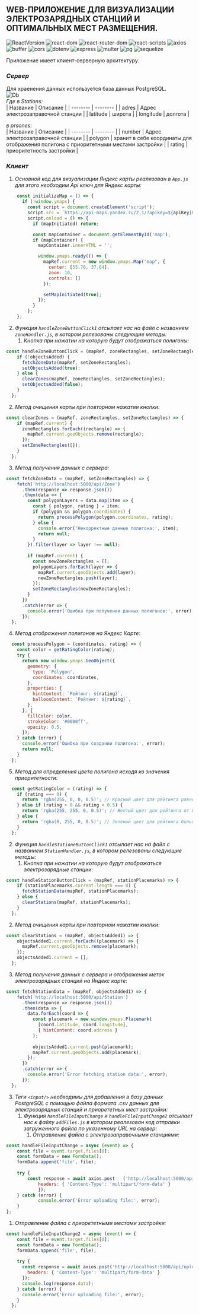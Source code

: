 ## **WEB-ПРИЛОЖЕНИЕ ДЛЯ ВИЗУАЛИЗАЦИИ ЭЛЕКТРОЗАРЯДНЫХ СТАНЦИЙ И ОПТИМАЛЬНЫХ МЕСТ РАЗМЕЩЕНИЯ.**

![ReactVersion](https://img.shields.io/npm/v/react?label=react)
![react-dom](https://img.shields.io/npm/v/react-dom?label=react-dom)
![react-router-dom](https://img.shields.io/npm/v/react-router-dom?label=react-router-dom)
![react-scripts](https://img.shields.io/npm/v/react-scripts?label=react-scripts)
![axios](https://img.shields.io/npm/v/axios?label=axios)
![buffer](https://img.shields.io/npm/v/buffer?label=buffer)
![cors](https://img.shields.io/npm/v/cors?label=cors)
![dotenv](https://img.shields.io/npm/v/dotenv?label=dotenv)
![express](https://img.shields.io/npm/v/express?label=express)
![multer](https://img.shields.io/npm/v/multer?label=multer)
![pg](https://img.shields.io/npm/v/pg?label=pg)
![sequelize](https://img.shields.io/npm/v/sequelize?label=sequelize)

Приложение имеет клиент-серверную архитектуру.
### ***Сервер***
Для храенения данных используется база данных PostgreSQL.<br>
![Db](db/db.png)<br>
*Где в Stations:*<br>
| Название | Описание |
| -------- | -------- |
| adres    | Адрес электрозаправочной станции |
| latitude | широта |
| longitude | долгота |

*в prsones:*<br>
| Название | Описание |
| -------- | -------- |
| number   | Адрес электрозаправочной станции |
| polygon | хранит в себе координаты для отображения полигона с приоритетными местами застройки |
| rating | приоритетность застройки |



### ***Клиент***
1. *Основной код для визуализации Яндекс карты реализован в `App.js` для этого необходим Api ключ для Яндекс карты:*

```javascript
    const initializeMap = () => {
      if (!window.ymaps) {
        const script = document.createElement('script');
        script.src = `https://api-maps.yandex.ru/2.1/?apikey=${apiKey}&lang=ru_RU`;
        script.onload = () => {
          if (mapInitiated) return;

          const mapContainer = document.getElementById('map');
          if (mapContainer) {
            mapContainer.innerHTML = '';

            window.ymaps.ready(() => {
              mapRef.current = new window.ymaps.Map("map", {
                center: [55.76, 37.64],
                zoom: 10,
                controls: []
              });

              setMapInitiated(true);
            });
          }
        };
    };
```
2. *Функция `handleZoneButtonClick1` отсылает нас на файл с названием `zoneHandler.js`, в котором релезованы следующие методы:*
   1. *Кнопка при нажатии на которую будут отображаться полигоны:*
   
```javascript
const handleZoneButtonClick = (mapRef, zoneRectangles, setZoneRectangles, objectsAdded, setObjectsAdded) => {
    if (!objectsAdded) {
      fetchZoneData(mapRef, setZoneRectangles);
      setObjectsAdded(true);
    } else {
      clearZones(mapRef, zoneRectangles, setZoneRectangles);
      setObjectsAdded(false);
    }
  };
  ```
  2. *Метод очищения карты при повторном нажатии кнопки:*
   
```javascript
const clearZones = (mapRef, zoneRectangles, setZoneRectangles) => {
    if (mapRef.current) {
      zoneRectangles.forEach((rectangle) => {
        mapRef.current.geoObjects.remove(rectangle);
      });
      setZoneRectangles([]);
    }
  };
```
   3. *Метод получения данных с сервера:*
   
```javascript
const fetchZoneData = (mapRef, setZoneRectangles) => {
    fetch('http://localhost:5000/api/Zone')
      .then(response => response.json())
      .then(data => {
        const polygonLayers = data.map(item => {
          const { polygon, rating } = item;
          if (polygon && polygon.coordinates) {
            return processPolygon(polygon.coordinates, rating);
          } else {
            console.error('Некорректные данные полигона:', item);
            return null;
          }
        }).filter(layer => layer !== null);
  
        if (mapRef.current) {
          const newZoneRectangles = [];
          polygonLayers.forEach(layer => {
            mapRef.current.geoObjects.add(layer);
            newZoneRectangles.push(layer);
          });
          setZoneRectangles(newZoneRectangles);
        }
      })
      .catch(error => {
        console.error('Ошибка при получении данных полигонов:', error);
      });
  };
```
   4. *Метод отображения полигонов на Яндекс Карте:*
   
```javascript
  const processPolygon = (coordinates, rating) => {
    const color = getRatingColor(rating);
    try {
      return new window.ymaps.GeoObject({
        geometry: {
          type: 'Polygon',
          coordinates: coordinates,
        },
        properties: {
          hintContent: `Рейтинг: ${rating}`,
          balloonContent: `Рейтинг: ${rating}`,
        },
      }, {
        fillColor: color,
        strokeColor: '#0000ff',
        opacity: 0.5,
      });
    } catch (error) {
      console.error('Ошибка при создании полигона:', error);
      return null;
    }
  };
```
   5. *Метод для определения цвета полигона исходя из значения приоритетности:*
   
```javascript
  const getRatingColor = (rating) => {
    if (rating === 0) {
      return 'rgba(255, 0, 0, 0.5)'; // Красный цвет для рейтинга равному 0
    } else if (rating > 0 && rating < 0.5) {
      return 'rgba(255, 255, 0, 0.5)'; // Желтый цвет для рейтинга от 0 до 0,5
    } else {
      return 'rgba(0, 255, 0, 0.5)'; // Зеленый цвет для рейтинга больше 0,5
    }
  };
```
2. *Функция `handleStationeButtonClick1` отсылает нас на файл с названием `StationHandler.js`, в котором релезованы следующие методы:*
    1. *Кнопка при нажатии на которую будут отображаться электрозарядные станции:*
   
```javascript
const handleStationButtonClick = (mapRef, stationPlacemarks) => {
    if (stationPlacemarks.current.length === 0) {
      fetchStationData(mapRef, stationPlacemarks);
    } else {
      clearStations(mapRef, stationPlacemarks);
    }
  };
  ```
  2. *Метод очищения карты при повторном нажатии кнопки:*
   
```javascript
const clearStations = (mapRef, objectsAdded1) => {
    objectsAdded1.current.forEach((placemark) => {
      mapRef.current.geoObjects.remove(placemark);
    });
    objectsAdded1.current = [];
  };
```
   3. *Метод получения данных с сервера и отображения меток электрозарядных станций на Яндекс карте:*
   
```javascript
const fetchStationData = (mapRef, objectsAdded1) => {
    fetch('http://localhost:5000/api/Station')
      .then(response => response.json())
      .then(data => {
        data.forEach(coord => {
          const placemark = new window.ymaps.Placemark(
            [coord.latitude, coord.longitude],
            { hintContent: coord.address }
          );
  
          objectsAdded1.current.push(placemark);
          mapRef.current.geoObjects.add(placemark);
        });
      })
      .catch(error => {
        console.error('Error fetching station data:', error);
      });
  };
```
3. *Теги `<input/>` необходимы для добавления в базу данных PostgreSQL с помощью файла формата .csv данных для электрозарядных станций и приорететных мест застройки:*
   1. *Функция `handleFileInputChange` и `handleFileInputChange2` отсылает нас к файлу `addFiles.js` в котором реалезован код отправки загруженного файла по указенному URL на сервер:*
        1. *Отправление файла с электрозаправочными станциями:*
   
```javascript
const handleFileInputChange = async (event) => {
    const file = event.target.files[0];
    const formData = new FormData();
    formData.append('file', file);
  
    try {
        const response = await axios.post   ('http://localhost:5000/api/upload', formData, {
            headers: { 'Content-Type': 'multipart/form-data' }
            });
    } catch (error) {
            console.error('Error uploading file:', error);
    }
};
```
   1. *Отправление файла с приорететными местами застройки:*
   
```javascript
const handleFileInputChange2 = async (event) => {
    const file = event.target.files[0];
    const formData = new FormData();
    formData.append('file', file);
  
    try {
      const response = await axios.post('http://localhost:5000/api/upload2', formData, {
        headers: { 'Content-Type': 'multipart/form-data' }
      });
      console.log(response.data);
    } catch (error) {
      console.error('Error uploading file:', error);
    }
  };
```